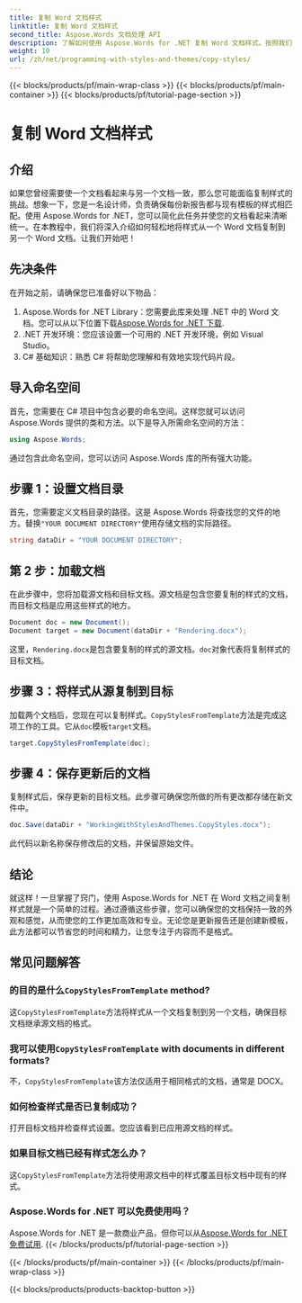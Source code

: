 ```yaml
---
title: 复制 Word 文档样式
linktitle: 复制 Word 文档样式
second_title: Aspose.Words 文档处理 API
description: 了解如何使用 Aspose.Words for .NET 复制 Word 文档样式。按照我们的分步指南，轻松确保文档格式一致。
weight: 10
url: /zh/net/programming-with-styles-and-themes/copy-styles/
---
```


{{< blocks/products/pf/main-wrap-class >}}
{{< blocks/products/pf/main-container >}}
{{< blocks/products/pf/tutorial-page-section >}}

# 复制 Word 文档样式

## 介绍

如果您曾经需要使一个文档看起来与另一个文档一致，那么您可能面临复制样式的挑战。想象一下，您是一名设计师，负责确保每份新报告都与现有模板的样式相匹配。使用 Aspose.Words for .NET，您可以简化此任务并使您的文档看起来清晰统一。在本教程中，我们将深入介绍如何轻松地将样式从一个 Word 文档复制到另一个 Word 文档。让我们开始吧！

## 先决条件

在开始之前，请确保您已准备好以下物品：

1.  Aspose.Words for .NET Library：您需要此库来处理 .NET 中的 Word 文档。您可以从以下位置下载[Aspose.Words for .NET 下载](https://releases.aspose.com/words/net/).
2. .NET 开发环境：您应该设置一个可用的 .NET 开发环境，例如 Visual Studio。
3. C# 基础知识：熟悉 C# 将帮助您理解和有效地实现代码片段。

## 导入命名空间

首先，您需要在 C# 项目中包含必要的命名空间。这样您就可以访问 Aspose.Words 提供的类和方法。以下是导入所需命名空间的方法：

```csharp
using Aspose.Words;
```

通过包含此命名空间，您可以访问 Aspose.Words 库的所有强大功能。

## 步骤 1：设置文档目录

首先，您需要定义文档目录的路径。这是 Aspose.Words 将查找您的文件的地方。替换`"YOUR DOCUMENT DIRECTORY"`使用存储文档的实际路径。

```csharp
string dataDir = "YOUR DOCUMENT DIRECTORY";
```

## 第 2 步：加载文档

在此步骤中，您将加载源文档和目标文档。源文档是包含您要复制的样式的文档，而目标文档是应用这些样式的地方。 

```csharp
Document doc = new Document();
Document target = new Document(dataDir + "Rendering.docx");
```

这里，`Rendering.docx`是包含要复制的样式的源文档。`doc`对象代表将复制样式的目标文档。

## 步骤 3：将样式从源复制到目标

加载两个文档后，您现在可以复制样式。`CopyStylesFromTemplate`方法是完成这项工作的工具。它从`doc`模板`target`文档。

```csharp
target.CopyStylesFromTemplate(doc);
```

## 步骤 4：保存更新后的文档

复制样式后，保存更新的目标文档。此步骤可确保您所做的所有更改都存储在新文件中。

```csharp
doc.Save(dataDir + "WorkingWithStylesAndThemes.CopyStyles.docx");
```

此代码以新名称保存修改后的文档，并保留原始文件。

## 结论

就这样！一旦掌握了窍门，使用 Aspose.Words for .NET 在 Word 文档之间复制样式就是一个简单的过程。通过遵循这些步骤，您可以确保您的文档保持一致的外观和感觉，从而使您的工作更加高效和专业。无论您是更新报告还是创建新模板，此方法都可以节省您的时间和精力，让您专注于内容而不是格式。

## 常见问题解答

### 的目的是什么`CopyStylesFromTemplate` method?  
这`CopyStylesFromTemplate`方法将样式从一个文档复制到另一个文档，确保目标文档继承源文档的格式。

### 我可以使用`CopyStylesFromTemplate` with documents in different formats?  
不，`CopyStylesFromTemplate`该方法仅适用于相同格式的文档，通常是 DOCX。

### 如何检查样式是否已复制成功？  
打开目标文档并检查样式设置。您应该看到已应用源文档的样式。

### 如果目标文档已经有样式怎么办？  
这`CopyStylesFromTemplate`方法将使用源文档中的样式覆盖目标文档中现有的样式。

### Aspose.Words for .NET 可以免费使用吗？  
 Aspose.Words for .NET 是一款商业产品，但你可以从[Aspose.Words for .NET 免费试用](https://releases.aspose.com/).
{{< /blocks/products/pf/tutorial-page-section >}}

{{< /blocks/products/pf/main-container >}}
{{< /blocks/products/pf/main-wrap-class >}}

{{< blocks/products/products-backtop-button >}}
